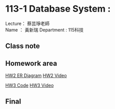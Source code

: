 # 113-1 Database System :
Lecture： 蔡芸琤老師  
Name ： 黃新瑞
Department : 115科技
## Class note
## Homework area
[HW2 ER Diagram](erd.jpg)
[HW2 Video](https://youtu.be/P1NcZ1EhFSo)

[HW3 Code](hw3code)
[HW3 Video](https://youtu.be/9gnmmt3jD-0)

## Final
